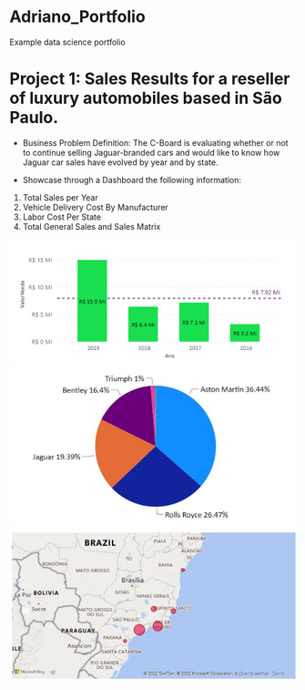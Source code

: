 # Adriano_Portfolio
Example data science portfolio
# Project 1: Sales Results for a reseller of luxury automobiles based in São Paulo.
- Business Problem Definition: The C-Board is evaluating whether or not to continue selling Jaguar-branded cars and would like to know how Jaguar car sales have evolved by year and by state.


- Showcase through a Dashboard the following information:
1. Total Sales per Year
2. Vehicle Delivery Cost By Manufacturer
3. Labor Cost Per State
4. Total General Sales and Sales Matrix

![Total Sales per Year](https://github.com/AdrianoGilbert/Adriano_Portfolio/blob/main/Images/SalesYY.jpeg)
![](https://github.com/AdrianoGilbert/Adriano_Portfolio/blob/main/Images/custoEntregaFabricante.jpg)
![](https://github.com/AdrianoGilbert/Adriano_Portfolio/blob/main/Images/custoMaoObraEstados.jpg)
